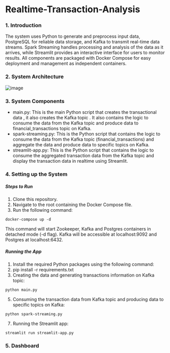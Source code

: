 # Realtime-Transaction-Analysis 

### 1. Introduction
The system uses Python to generate and preprocess input data, PostgreSQL for reliable data storage, and Kafka to transmit real-time data streams. Spark Streaming handles processing and analysis of the data as it arrives, while Streamlit provides an interactive interface for users to monitor results. All components are packaged with Docker Compose for easy deployment and management as independent containers.

### 2. System Architecture

![image](https://github.com/user-attachments/assets/0d73e1cd-dda2-497c-a7b3-de3e19f3c58b)

### 3. System Components
- main.py: This is the main Python script that creates the transactional data , it also creates the Kafka topic . It also contains the logic to consume the data from the Kafka topic and produce data to financial_transactions topic on Kafka.
- spark-streaming.py: This is the Python script that contains the logic to consume the data from the Kafka topic (financial_transactions) and aggregate the data and produce data to specific topics on Kafka.
- streamlit-app.py: This is the Python script that contains the logic to consume the aggregated transaction data from the Kafka topic and display the transaction data in realtime using Streamlit.

### 4. Setting up the System
##### Steps to Run
1. Clone this repository.
2. Navigate to the root containing the Docker Compose file.
3. Run the following command:
```
docker-compose up -d
```
This command will start Zookeeper, Kafka and Postgres containers in detached mode (-d flag). Kafka will be accessible at localhost:9092 and Postgres at localhost:6432.

##### Running the App
1. Install the required Python packages using the following command:
2. pip install -r requirements.txt
3. Creating the data and generating transactions information on Kafka topic:
```
python main.py
```
5. Consuming the transaction data from Kafka topic and producing data to specific topics on Kafka:
```
python spark-streaming.py
```
7. Running the Streamlit app:
```
streamlit run streamlit-app.py
``` 

### 5. Dashboard



